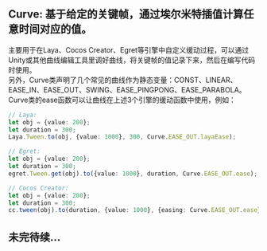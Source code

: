 ## Curve: 基于给定的关键帧，通过埃尔米特插值计算任意时间对应的值。  
主要用于在Laya、Cocos Creator、Egret等引擎中自定义缓动过程，可以通过Unity或其他曲线编辑工具里调好曲线，将关键帧的值记录下来，然后在编写代码时使用。  
另外，Curve类声明了几个常见的曲线作为静态变量：CONST、LINEAR、EASE_IN、EASE_OUT、SWING、EASE_PINGPONG、EASE_PARABOLA。  
Curve类的ease函数可以让曲线在上述3个引擎的缓动函数中使用，例如：
```typescript
// Laya:
let obj = {value: 200};
let duration = 300;
Laya.Tween.to(obj, {value: 1000}, 300, Curve.EASE_OUT.layaEase);
```
```typescript
// Egret:
let obj = {value: 200};
let duration = 300;
egret.Tween.get(obj).to({value: 1000}, duration, Curve.EASE_OUT.ease);
```
```typescript
// Cocos Creator:
let obj = {value: 200};
let duration = 300;
cc.tween(obj).to(duration, {value: 1000}, {easing: Curve.EASE_OUT.ease}).start();
``` 

## 未完待续...
